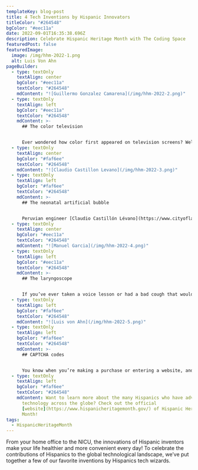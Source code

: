 ```yaml
---
templateKey: blog-post
title: 4 Tech Inventions by Hispanic Innovators
titleColor: "#264548"
bgColor: "#eec11a"
date: 2022-09-01T16:35:38.696Z
description: Celebrate Hispanic Heritage Month with The Coding Space
featuredPost: false
featuredImage:
  image: /img/hhm-2022-1.png
  alt: Luis Von Ahn
pageBuilder:
  - type: textOnly
    textAlign: center
    bgColor: "#eec11a"
    textColor: "#264548"
    mdContent: "![Guillermo Gonzalez Camarena](/img/hhm-2022-2.png)"
  - type: textOnly
    textAlign: left
    bgColor: "#eec11a"
    textColor: "#264548"
    mdContent: >-
      ## The color television


      Ever wondered how color first appeared on television screens? Well, the answer involves the "[Chromoscopic Adapter](https://artsandculture.google.com/story/the-original-patent-for-color-television-explained/uQJyulIPRfmyJw)" for television devices, created by the Mexican engineer [Guillermo González Camarena](https://en.wikipedia.org/wiki/Guillermo_Gonz%C3%A1lez_Camarena) in 1940. This simple, ingenious adaptor allowed for the transmission and reception of color images, and it was compatible with any of the black and white television sets of the time. In 1963, Camarena saw his invention succeed with the first color television broadcast. And in 1979, NASA [used the mechanism](https://twitter.com/uspto/status/1040691737449168898?s=20) to transmit images from [Jupiter](https://voyager.jpl.nasa.gov/mission/science/jupiter/)!
  - type: textOnly
    textAlign: center
    bgColor: "#faf6ee"
    textColor: "#264548"
    mdContent: "![Claudio Castillon Levano](/img/hhm-2022-3.png)"
  - type: textOnly
    textAlign: left
    bgColor: "#faf6ee"
    textColor: "#264548"
    mdContent: >-
      ## The neonatal artificial bubble


      Peruvian engineer [Claudio Castillón Lévano](https://www.cityoflawrence.org/news/2021/09/28/did-you-know-claudio-castill%C3%B3n-l%C3%A9vano) created a portable respirator and incubator for premature babies, a technological development that has made it much easier for premature babies to survive. Lévano’s design, called the [Incuven](https://medium.com/innovate4health/innovate4health-peruvian-bubble-gives-high-risk-newborns-a-fighting-chance-801e8a16022e), was a major improvement on the incubators that had been in use since the 1880s; they had the capacity to regulate temperature and vastly reduced the risk of contamination. Incuven’s patent was published by the United States in 2004, after more than 20 years of research and work by Lévano and his associates.
  - type: textOnly
    textAlign: center
    bgColor: "#eec11a"
    textColor: "#264548"
    mdContent: "![Manuel Garcia](/img/hhm-2022-4.png)"
  - type: textOnly
    textAlign: left
    bgColor: "#eec11a"
    textColor: "#264548"
    mdContent: >-
      ## The laryngoscope


      If you’ve ever taken a voice lesson or had a bad cough that wouldn’t go away, you may have undergone a [laryngoscopy](https://www.webmd.com/oral-health/what-is-laryngoscopy) – and you have Spanish singer & voice teacher [Manuel García](https://www.entandaudiologynews.com/features/ent-features/post/manuel-patricio-rodriguez-garcia-1805-1906-the-inventor-of-the-laryngoscope-and-world-renowned-singing-teacher) to thank for inventing the tech that makes a laryngoscopy possible! In 1854, García’s invention used mirrors and external light to make it possible for doctors to view a functioning human voice box in action.
  - type: textOnly
    textAlign: left
    bgColor: "#faf6ee"
    textColor: "#264548"
    mdContent: "![Luis von Ahn](/img/hhm-2022-5.png)"
  - type: textOnly
    textAlign: left
    bgColor: "#faf6ee"
    textColor: "#264548"
    mdContent: >-
      ## CAPTCHA codes


      You know when you’re making a purchase or entering a website, and that website gives you some crazy jumbled letters to transcribe? Those crazy letter and number codes are called [CAPTCHA](https://captcha.org/), and they are essentially a way to check if the person trying to register is a live human being as opposed to a computer program attempting to spam the site. CAPTCHA stands for “Completely Automated Public Turing test to tell Computers and Humans Apart” and was invented in 2000 in part by Guatemalan computer science professor [Luis Von Ahn](https://en.wikipedia.org/wiki/Luis_von_Ahn). Von Ahn is also the CEO and co-founder of [Duolingo](https://www.duolingo.com/)!
  - type: textOnly
    textAlign: left
    bgColor: "#faf6ee"
    textColor: "#264548"
    mdContent: Want to learn more about the many Hispanics who have advanced
      technology across the globe? Check out the official
      [website](https://www.hispanicheritagemonth.gov/) of Hispanic Heritage
      Month!
tags:
  - HispanicHeritageMonth
---
```

From your home office to the NICU, the innovations of Hispanic inventors make your life healthier and more convenient every day! To celebrate the contributions of Hispanics to the global technological landscape, we’ve put together a few of our favorite inventions by Hispanics tech wizards.